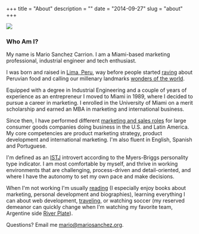 +++
title = "About"
description = ""
date = "2014-09-27"
slug = "about"
+++

<img src="http://farm5.staticflickr.com/4032/4447940514_44c70d069c_z.jpg" class="profile"><br />
### Who Am I? ###

My name is Mario Sanchez Carrion. I am a Miami-based marketing professional, industrial engineer and tech enthusiast.  

I was born and raised in [Lima, Peru](http://farm5.staticflickr.com/4115/4935682049_a0215ceb6e_z.jpg), way before people started [raving](http://goo.gl/h0lZgl) about Peruvian food and calling our millenary landmarks [wonders of the world](http://news.nationalgeographic.com/news/2007/07/photogalleries/seven-wonders/photo5.html).

Equipped with a degree in Industrial Engineering and a couple of years of experience as an entrepreneur I moved to Miami in 1989, where I decided to pursue a career in marketing. I enrolled in the University of Miami on a merit scholarship and earned an MBA in marketing and international business.

Since then, I have performed different [marketing and sales roles](http://www.linkedin.com/in/mariobox/) for large consumer goods companies doing business in the U.S. and Latin America. My core competencies are product marketing strategy, product development and international marketing. I'm also fluent in English, Spanish and Portuguese.

I'm defined as an [ISTJ](http://www.16personalities.com/istj-personality) introvert according to the Myers-Briggs personality type indicator. I am most comfortable by myself, and thrive in working environments that are challenging, process-driven and detail-oriented, and where I have the autonomy to set my own pace and make decisions.

When I'm not working I'm usually [reading](../reading/) (I especially enjoy books about marketing, personal development and biographies), learning everything I can about web development, [traveling](../photos/), or watching soccer (my reserved demeanor can quickly change when I'm watching my favorite team, Argentine side [River Plate](http://farm5.staticflickr.com/4055/4448440498_5d731b2102_z.jpg)).

Questions? Email me <a href="mailto:mario@mariosanchez.org">mario@mariosanchez.org</a>.


